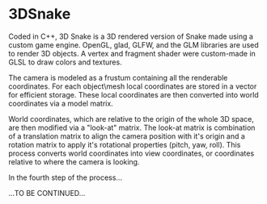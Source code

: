 # 3DSnake
Coded in C++, 3D Snake is a 3D rendered version of Snake made using a custom game engine. OpenGL, glad, GLFW, and the GLM libraries are used to render 3D objects. A vertex and fragment shader were custom-made in GLSL to draw colors and textures.

The camera is modeled as a frustum containing all the renderable coordinates. For each object\mesh local coordinates are stored in a vector for efficient storage. These local coordinates are then converted into world coordinates via a model matrix. 

World coordinates, which are relative to the origin of the whole 3D space, are then modified via a "look-at" matrix. The look-at matrix is combination of a translation matrix to align the camera position with it's origin and a rotation matrix to apply it's rotational properties (pitch, yaw, roll). This process converts world coordinates into view coordinates, or coordinates relative to where the camera is looking.

In the fourth step of the process...

...TO BE CONTINUED...
